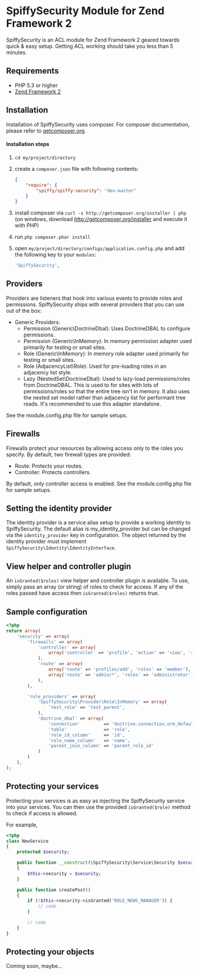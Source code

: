 # SpiffySecurity Module for Zend Framework 2

SpiffySecurity is an ACL module for Zend Framework 2 geared towards quick & easy setup. Getting ACL
working should take you less than 5 minutes.

## Requirements
 - PHP 5.3 or higher
 - [Zend Framework 2](http://www.github.com/zendframework/zf2)

## Installation

Installation of SpiffySecurity uses composer. For composer documentation, please refer to
[getcomposer.org](http://getcomposer.org/).

#### Installation steps

  1. `cd my/project/directory`
  2. create a `composer.json` file with following contents:

     ```json
     {
         "require": {
             "spiffy/spiffy-security": "dev-master"
         }
     }
     ```
  3. install composer via `curl -s http://getcomposer.org/installer | php` (on windows, download
     http://getcomposer.org/installer and execute it with PHP)
  4. run `php composer.phar install`
  5. open `my/project/directory/configs/application.config.php` and add the following key to your `modules`:

     ```php
     'SpiffySecurity',
     ```

## Providers

Providers are listeners that hook into various events to provide roles and permissions. SpiffySecurity ships with
several providers that you can use out of the box:

  - Generic Providers:
    - Permission (Generic\DoctrineDbal): Uses DoctrineDBAL to configure permissions.
    - Permission (Generic\InMemory): In memory permission adapter used primarily for testing or small sites.
    - Role (Generic\InMemory): In memory role adapter used primarily for testing or small sites.
    - Role (AdjacencyList\Role): Used for pre-loading roles in an adjacency list style.
    - Lazy (NestedSet\DoctrineDbal): Used to lazy-load permissions/roles from DoctrineDBAL. This is used to for sites
                                     with lots of permissions/roles so that the entire tree isn't in memory. It also
                                     uses the nested set model rather than adjacency list for performant tree reads.
                                     It's recommended to use this adapter standalone.

See the module.config.php file for sample setups.

## Firewalls

Firewalls protect your resources by allowing access only to the roles you specify. By default, two
firewall types are provided:

  - Route: Protects your routes.
  - Controller: Protects controllers.

By default, only controller access is enabled. See the module.config.php file for sample setups.

## Setting the identity provider

The identity provider is a service alias setup to provide a working identity to SpiffySecurity. The default alias is
my_identity_provider but can be changed via the `identity_provider` key in configuration. The object returned by
the identity provider must implement `SpiffySecurity\Identity\IdentityInterface`.

## View helper and controller plugin

An `isGranted($roles)` view helper and controller plugin is available. To use, simply pass an array (or string) of
roles to check for access. If any of the roles passed have access then `isGranted($roles)` returns true.

## Sample configuration

```php
<?php
return array(
    'security' => array(
        'firewalls' => array(
            'controller' => array(
                array('controller' => 'profile', 'action' => 'view', 'roles' => 'guest')
            ),
            'route' => array(
                array('route' => 'profiles/add', 'roles' => 'member'),
                array('route' => 'admin/*', 'roles' => 'administrator')
            ),
        ),

        'role_providers' => array(
            'SpiffySecurity\Provider\Role\InMemory' => array(
                'test_role' => 'test_parent',
            ),
            'doctrine_dbal' => array(
                'connection'         => 'doctrine.connection.orm_default',
                'table'              => 'role',
                'role_id_column'     => 'id',
                'role_name_column'   => 'name',
                'parent_join_column' => 'parent_role_id'
            )
        )
    ),
);
```

## Protecting your services

Protecting your services is as easy as injecting the SpiffySecurity service into your services. You can then use
the provided `isGranted($role)` method to check if access is allowed.

For example,

```php
<?php
class NewService
{
    protected $security;

    public function __construct(\SpiffySecurity\Service\Security $security)
    {
        $this->security = $security;
    }

    public function createPost()
    {
        if (!$this->security->isGranted('ROLE_NEWS_MANAGER')) {
            // code
        }

        // code
    }
}
```

## Protecting your objects

Coming soon, maybe...
